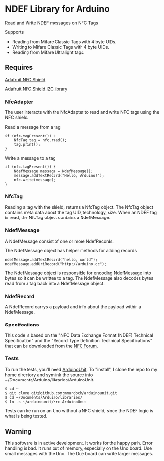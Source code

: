 # NDEF Library for Arduino 

Read and Write NDEF messages on NFC Tags

Supports 
 - Reading from Mifare Classic Tags with 4 byte UIDs.
 - Writing to Mifare Classic Tags with 4 byte UIDs.
 - Reading from Mifare Ultralight tags.

## Requires

[Adafruit NFC Shield](https://www.adafruit.com/products/364)

[Adafruit NFC Shield I2C library](https://github.com/adafruit/Adafruit_NFCShield_I2C) 

### NfcAdapter

The user interacts with the NfcAdapter to read and write NFC tags using the NFC shield.

Read a message from a tag

    if (nfc.tagPresent()) {
        NfcTag tag = nfc.read();
        tag.print();
    }

Write a message to a tag

    if (nfc.tagPresent()) {
        NdefMessage message = NdefMessage();
        message.addTextRecord("Hello, Arduino!");
        nfc.write(message);
    }

### NfcTag 

Reading a tag with the shield, returns a NfcTag object. The NfcTag object contains meta data about the tag UID, technology, size.  When an NDEF tag is read, the NfcTag object contains a NdefMessage.

### NdefMessage

A NdefMessage consist of one or more NdefRecords.

The NdefMessage object has helper methods for adding records.

    ndefMessage.addTextRecord("hello, world");
    ndefMessage.addUriRecord("http://arduino.cc");

The NdefMessage object is responsible for encoding NdefMessage into bytes so it can be written to a tag. The NdefMessage also decodes bytes read from a tag back into a NdefMessage object.

### NdefRecord

A NdefRecord carrys a payload and info about the payload within a NdefMessage.

### Specifcations

This code is based on the "NFC Data Exchange Format (NDEF) Technical Specification" and the "Record Type Definition Technical Specifications" that can be downloaded from the [NFC Forum](http://www.nfc-forum.org/specs/spec_license).

### Tests

To run the tests, you'll need [ArduinoUnit](https://github.com/mmurdoch/arduinounit). To "install", I clone the repo to my home directory and symlink the source into ~/Documents/Arduino/libraries/ArduinoUnit.

    $ cd ~
    $ git clone git@github.com:mmurdoch/arduinounit.git
    $ cd ~/Documents/Arduino/libraries/
    $ ln -s ~/arduinounit/src ArduinoUnit
    
Tests can be run on an Uno without a NFC shield, since the NDEF logic is what is being tested.
    
## Warning

This software is in active development. It works for the happy path. Error handling is bad. It runs out of memory, especially on the Uno board. Use small messages with the Uno. The Due board can write larger messages.
